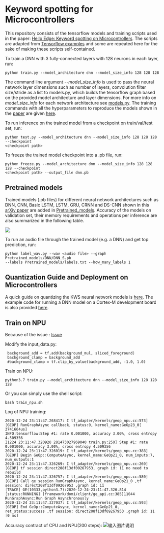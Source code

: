 # Keyword spotting for Microcontrollers 

This repository consists of the tensorflow models and training scripts used 
in the paper: 
[Hello Edge: Keyword spotting on Microcontrollers](https://arxiv.org/pdf/1711.07128.pdf). 
The scripts are adapted from [Tensorflow examples](https://github.com/tensorflow/tensorflow/tree/master/tensorflow/examples/speech_commands) 
and some are repeated here for the sake of making these scripts self-contained.

To train a DNN with 3 fully-connected layers with 128 neurons in each layer, run:

```
python train.py --model_architecture dnn --model_size_info 128 128 128 
```
The command line argument *--model_size_info* is used to pass the neural network layer
dimensions such as number of layers, convolution filter size/stride as a list to models.py, 
which builds the tensorflow graph based on the provided model architecture 
and layer dimensions. 
For more info on *model_size_info* for each network architecture see 
[models.py](models.py).
The training commands with all the hyperparameters to reproduce the models shown in the 
[paper](https://arxiv.org/pdf/1711.07128.pdf) are given [here](train_commands.txt).

To run inference on the trained model from a checkpoint on train/val/test set, run:
```
python test.py --model_architecture dnn --model_size_info 128 128 128 --checkpoint 
<checkpoint path>
```

To freeze the trained model checkpoint into a .pb file, run:
```
python freeze.py --model_architecture dnn --model_size_info 128 128 128 --checkpoint 
<checkpoint path> --output_file dnn.pb
```

## Pretrained models

Trained models (.pb files) for different neural network architectures such as DNN,
CNN, Basic LSTM, LSTM, GRU, CRNN and DS-CNN shown in 
this [arXiv paper](https://arxiv.org/pdf/1711.07128.pdf) are added in 
[Pretrained_models](Pretrained_models). Accuracy of the models on validation set, 
their memory requirements and operations per inference are also summarized in the 
following table.

<img src="https://user-images.githubusercontent.com/34459978/34018008-0451ef9a-e0dd-11e7-9661-59e4fb4a8347.png">

To run an audio file through the trained model (e.g. a DNN) and get top prediction, 
run:
```
python label_wav.py --wav <audio file> --graph Pretrained_models/DNN/DNN_S.pb 
--labels Pretrained_models/labels.txt --how_many_labels 1
```

## Quantization Guide and Deployment on Microcontrollers

A quick guide on quantizing the KWS neural network models is [here](Deployment/Quant_guide.md). 
The example code for running a DNN model on a Cortex-M development board is also provided [here](Deployment). 

## Train on NPU
Because of the issue : [Issue](https://gitee.com/ascend/modelzoo/issues/I2AMF2?from=project-issue)

Modify the input_data.py:
```
 background_add = tf.add(background_mul, sliced_foreground)
 background_clamp = background_add
 #background_clamp = tf.clip_by_value(background_add, -1.0, 1.0)
```
Train on NPU:
```
python3.7 train.py --model_architecture dnn --model_size_info 128 128 128
```
Or you can simply use the shell script:
```
bash train_npu.sh
```
Log of NPU training:
```
2020-12-24 23:11:47.268417: I tf_adapter/kernels/geop_npu.cc:573] [GEOP] RunGraphAsync callback, status:0, kernel_name:GeOp23_0[ 2741664us]
INFO:tensorflow:Step #1: rate 0.001000, accuracy 3.00%, cross entropy 4.509356
I1224 23:11:47.320920 281473027969040 train.py:250] Step #1: rate 0.001000, accuracy 3.00%, cross entropy 4.509356
2020-12-24 23:11:47.326019: I tf_adapter/kernels/geop_npu.cc:388] [GEOP] Begin GeOp::ComputeAsync, kernel_name:GeOp21_0, num_inputs:7, num_outputs:1
2020-12-24 23:11:47.326269: I tf_adapter/kernels/geop_npu.cc:260] [GEOP] tf session direct208f13df09267953, graph id: 11 no need to rebuild
2020-12-24 23:11:47.326757: I tf_adapter/kernels/geop_npu.cc:580] [GEOP] Call ge session RunGraphAsync, kernel_name:GeOp21_0 ,tf session: direct208f13df09267953 ,graph id: 11
[TRACE] GE(10333,python3.7):2020-12-24-23:11:47.326.814 [status:RUNNING] [framework/domi/client/ge_api.cc:385]11044 RunGraphAsync:Run Graph Asynchronously
2020-12-24 23:11:47.327037: I tf_adapter/kernels/geop_npu.cc:593] [GEOP] End GeOp::ComputeAsync, kernel_name:GeOp21_0, ret_status:success ,tf session: direct208f13df09267953 ,graph id: 11 [0 ms]

```

Accuracy contract of CPU and NPU(200 steps):
![输入图片说明](https://images.gitee.com/uploads/images/2020/1225/201833_4c137a8f_8432352.png "屏幕截图.png")